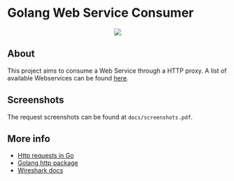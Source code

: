 # Golang Web Service Consumer

<p align="center">
<img src="https://documentation.alphasoftware.com/pages/Guides/Services/Web%20Service%20Clients/images/WebServicesSimple.jpg">
</p>

## About

This project aims to consume a Web Service through a HTTP proxy. A list of available Webservices can be found [here](https://documenter.getpostman.com/view/8854915/Szf26WHn#2627cd6c-1a73-4b51-9b9b-780789edbadc).

## Screenshots

The request screenshots can be found at `docs/screenshots.pdf`.

## More info

- [Http requests in Go](https://blog.logrocket.com/making-http-requests-in-go/)
- [Golang http package](https://pkg.go.dev/net/http)
- [Wireshark docs](https://www.wireshark.org/docs/)